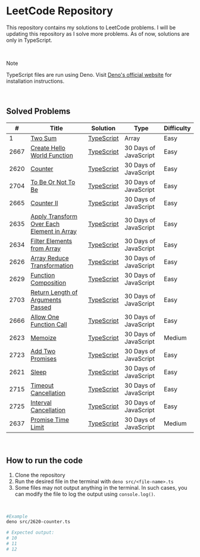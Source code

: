 # LeetCode Repository

This repository contains my solutions to LeetCode problems. I will be updating this repository as I solve more problems. As of now, solutions are only in TypeScript.

<br>

> [!NOTE]
> TypeScript files are run using Deno. Visit [Deno's official website](https://deno.land/) for installation instructions.

<br>

## Solved Problems

| #    | Title                                                                                                                   | Solution                    | Type                  | Difficulty |
| ---- | ----------------------------------------------------------------------------------------------------------------------- | --------------------------- | --------------------- | ---------- |
| 1    | [Two Sum](https://leetcode.com/problems/two-sum/)                                                                       | [TypeScript](./src/1.ts)    | Array                 | Easy       |
| 2667 | [Create Hello World Function](https://leetcode.com/problems/create-hello-world-function/)                               | [TypeScript](./src/2667.ts) | 30 Days of JavaScript | Easy       |
| 2620 | [Counter](https://leetcode.com/problems/counter/)                                                                       | [TypeScript](./src/2620.ts) | 30 Days of JavaScript | Easy       |
| 2704 | [To Be Or Not To Be](https://leetcode.com/problems/to-be-or-not-to-be/)                                                 | [TypeScript](./src/2704.ts) | 30 Days of JavaScript | Easy       |
| 2665 | [Counter II](https://leetcode.com/problems/counter-ii/)                                                                 | [TypeScript](./src/2665.ts) | 30 Days of JavaScript | Easy       |
| 2635 | [Apply Transform Over Each Element in Array](https://leetcode.com/problems/apply-transform-over-each-element-in-array/) | [TypeScript](./src/2635.ts) | 30 Days of JavaScript | Easy       |
| 2634 | [Filter Elements from Array](https://leetcode.com/problems/filter-elements-from-array/)                                 | [TypeScript](./src/2634.ts) | 30 Days of JavaScript | Easy       |
| 2626 | [Array Reduce Transformation](https://leetcode.com/problems/array-reduce-transformation/)                               | [TypeScript](./src/2626.ts) | 30 Days of JavaScript | Easy       |
| 2629 | [Function Composition](https://leetcode.com/problems/function-composition/)                                             | [TypeScript](./src/2629.ts) | 30 Days of JavaScript | Easy       |
| 2703 | [Return Length of Arguments Passed](https://leetcode.com/problems/return-length-of-arguments-passed/)                   | [TypeScript](./src/2703.ts) | 30 Days of JavaScript | Easy       |
| 2666 | [Allow One Function Call](https://leetcode.com/problems/allow-one-function-call/)                                       | [TypeScript](./src/2666.ts) | 30 Days of JavaScript | Easy       |
| 2623 | [Memoize](https://leetcode.com/problems/memoize/)                                                                       | [TypeScript](./src/2623.ts) | 30 Days of JavaScript | Medium     |
| 2723 | [Add Two Promises](https://leetcode.com/problems/add-two-promises/)                                                     | [TypeScript](./src/2723.ts) | 30 Days of JavaScript | Easy       |
| 2621 | [Sleep](https://leetcode.com/problems/sleep/)                                                                           | [TypeScript](./src/2621.ts) | 30 Days of JavaScript | Easy       |
| 2715 | [Timeout Cancellation](https://leetcode.com/problems/timeout-cancellation/)                                             | [TypeScript](./src/2715.ts) | 30 Days of JavaScript | Easy       |
| 2725 | [Interval Cancellation](https://leetcode.com/problems/interval-cancellation/)                                           | [TypeScript](./src/2725.ts) | 30 Days of JavaScript | Easy       |
| 2637 | [Promise Time Limit](https://leetcode.com/problems/promise-time-limit/)                                                 | [TypeScript](./src/2637.ts) | 30 Days of JavaScript | Medium     |

<br>

## How to run the code

1. Clone the repository
2. Run the desired file in the terminal with `deno src/<file-name>.ts`
3. Some files may not output anything in the terminal. In such cases, you can modify the file to log the output using `console.log()`.

<br>

```bash
#Example
deno src/2620-counter.ts

# Expected output:
# 10
# 11
# 12
```

<br>
